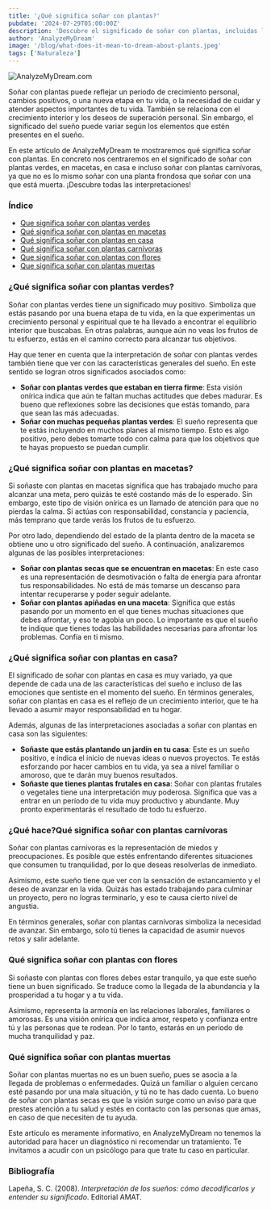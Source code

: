 ```yaml
---
title: '¿Qué significa soñar con plantas?'
pubdate: '2024-07-29T05:00:00Z'
description: 'Descubre el significado de soñar con plantas, incluidas las interpretaciones de plantas verdes, plantas en macetas, plantas de interior, plantas carnívoras, plantas con flores y plantas muertas.'
author: 'AnalyzeMyDream'
image: '/blog/what-does-it-mean-to-dream-about-plants.jpeg'
tags: ['Naturaleza']
---
```


![AnalyzeMyDream.com](/blog/what-does-it-mean-to-dream-about-plants.jpeg)

Soñar con plantas puede reflejar un periodo de crecimiento personal, cambios positivos, o una nueva etapa en tu vida, o la necesidad de cuidar y atender aspectos importantes de tu vida. También se relaciona con el crecimiento interior y los deseos de superación personal. Sin embargo, el significado del sueño puede variar según los elementos que estén presentes en el sueño.

En este artículo de AnalyzeMyDream te mostraremos qué significa soñar con plantas. En concreto nos centraremos en el significado de soñar con plantas verdes, en macetas, en casa e incluso soñar con plantas carnívoras, ya que no es lo mismo soñar con una planta frondosa que soñar con una que está muerta. ¡Descubre todas las interpretaciones!

### Índice

- [Que significa soñar con plantas verdes](#que-significa-soñar-con-plantas-verdes)
- [Qué significa soñar con plantas en macetas](#que-significa-soñar-con-plantas-en-macetas)
- [Qué significa soñar con plantas en casa](#que-significa-soñar-con-plantas-en-casa)
- [Qué significa soñar con plantas carnívoras](#que-significa-soñar-con-plantas-carnívoras)
- [Que significa soñar con plantas con flores](#que-significa-soñar-con-plantas-con-flores)
- [Que significa soñar con plantas muertas](#que-significa-soñar-con-plantas-muertas)

### ¿Qué significa soñar con plantas verdes?

Soñar con plantas verdes tiene un significado muy positivo. Simboliza que estás pasando por una buena etapa de tu vida, en la que experimentas un crecimiento personal y espiritual que te ha llevado a encontrar el equilibrio interior que buscabas. En otras palabras, aunque aún no veas los frutos de tu esfuerzo, estás en el camino correcto para alcanzar tus objetivos.

Hay que tener en cuenta que la interpretación de soñar con plantas verdes también tiene que ver con las características generales del sueño. En este sentido se logran otros significados asociados como:

- **Soñar con plantas verdes que estaban en tierra firme**: Esta visión onírica indica que aún te faltan muchas actitudes que debes madurar. Es bueno que reflexiones sobre las decisiones que estás tomando, para que sean las más adecuadas.
- **Soñar con muchas pequeñas plantas verdes**: El sueño representa que te estás incluyendo en muchos planes al mismo tiempo. Esto es algo positivo, pero debes tomarte todo con calma para que los objetivos que te hayas propuesto se puedan cumplir.

### ¿Qué significa soñar con plantas en macetas?

Si soñaste con plantas en macetas significa que has trabajado mucho para alcanzar una meta, pero quizás te esté costando más de lo esperado. Sin embargo, este tipo de visión onírica es un llamado de atención para que no pierdas la calma. Si actúas con responsabilidad, constancia y paciencia, más temprano que tarde verás los frutos de tu esfuerzo.

Por otro lado, dependiendo del estado de la planta dentro de la maceta se obtiene uno u otro significado del sueño. A continuación, analizaremos algunas de las posibles interpretaciones:

- **Soñar con plantas secas que se encuentran en macetas**: En este caso es una representación de desmotivación o falta de energía para afrontar tus responsabilidades. No está de más tomarse un descanso para intentar recuperarse y poder seguir adelante.
- **Soñar con plantas apiñadas en una maceta**: Significa que estás pasando por un momento en el que tienes muchas situaciones que debes afrontar, y eso te agobia un poco. Lo importante es que el sueño te indique que tienes todas las habilidades necesarias para afrontar los problemas. Confía en ti mismo.

### ¿Qué significa soñar con plantas en casa?

El significado de soñar con plantas en casa es muy variado, ya que depende de cada una de las características del sueño e incluso de las emociones que sentiste en el momento del sueño. En términos generales, soñar con plantas en casa es el reflejo de un crecimiento interior, que te ha llevado a asumir mayor responsabilidad en tu hogar.

Además, algunas de las interpretaciones asociadas a soñar con plantas en casa son las siguientes:

- **Soñaste que estás plantando un jardín en tu casa**: Este es un sueño positivo, e indica el inicio de nuevas ideas o nuevos proyectos. Te estás esforzando por hacer cambios en tu vida, ya sea a nivel familiar o amoroso, que te darán muy buenos resultados.
- **Soñaste que tienes plantas frutales en casa**: Soñar con plantas frutales o vegetales tiene una interpretación muy poderosa. Significa que vas a entrar en un período de tu vida muy productivo y abundante. Muy pronto experimentarás el resultado de todo tu esfuerzo.

### ¿Qué hace?Qué significa soñar con plantas carnívoras

Soñar con plantas carnívoras es la representación de miedos y preocupaciones. Es posible que estés enfrentando diferentes situaciones que consumen tu tranquilidad, por lo que deseas resolverlas de inmediato.

Asimismo, este sueño tiene que ver con la sensación de estancamiento y el deseo de avanzar en la vida. Quizás has estado trabajando para culminar un proyecto, pero no logras terminarlo, y eso te causa cierto nivel de angustia.

En términos generales, soñar con plantas carnívoras simboliza la necesidad de avanzar. Sin embargo, solo tú tienes la capacidad de asumir nuevos retos y salir adelante.

### Qué significa soñar con plantas con flores

Si soñaste con plantas con flores debes estar tranquilo, ya que este sueño tiene un buen significado. Se traduce como la llegada de la abundancia y la prosperidad a tu hogar y a tu vida.

Asimismo, representa la armonía en las relaciones laborales, familiares o amorosas. Es una visión onírica que indica amor, respeto y confianza entre tú y las personas que te rodean. Por lo tanto, estarás en un periodo de mucha tranquilidad y paz.

### Qué significa soñar con plantas muertas

Soñar con plantas muertas no es un buen sueño, pues se asocia a la llegada de problemas o enfermedades. Quizá un familiar o alguien cercano esté pasando por una mala situación, y tú no te has dado cuenta. Lo bueno de soñar con plantas secas es que la visión surge como un aviso para que prestes atención a tu salud y estés en contacto con las personas que amas, en caso de que necesiten de tu ayuda.

Este artículo es meramente informativo, en AnalyzeMyDream no tenemos la autoridad para hacer un diagnóstico ni recomendar un tratamiento. Te invitamos a acudir con un psicólogo para que trate tu caso en particular.

### Bibliografía

Lapeña, S. C. (2008). *Interpretación de los sueños: cómo decodificarlos y entender su significado*. Editorial AMAT.